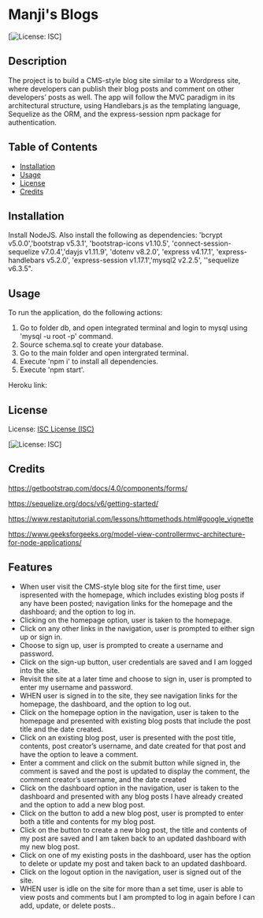 # Manji's Blogs
  
  [![License: ISC](https://img.shields.io/badge/License-ISC-blue.svg)]

## Description

The project is to build a CMS-style blog site similar to a Wordpress site, where developers can publish their blog posts and comment on other developers’ posts as well. The app will follow the MVC paradigm in its architectural structure, using Handlebars.js as the templating language, Sequelize as the ORM, and the express-session npm package for authentication.

## Table of Contents

- [Installation](#installation)
- [Usage](#usage)
- [License](#license)
- [Credits](#credits)

## Installation

Install NodeJS. Also install the following as dependencies: 'bcrypt v5.0.0','bootstrap v5.3.1', 'bootstrap-icons v1.10.5', 'connect-session-sequelize v7.0.4','dayjs v1.11.9', 'dotenv v8.2.0', 'express v4.17.1', 'express-handlebars v5.2.0', 'express-session v1.17.1','mysql2 v2.2.5', ''sequelize v6.3.5".


## Usage

To run the application, do the following actions:
1. Go to folder db, and open integrated terminal and login to mysql using 'mysql -u root -p' command.
2. Source schema.sql to create your database.
3. Go to the main folder and open intergrated terminal.
4. Execute 'npm i' to install all dependencies.
5. Execute 'npm start'.

Heroku link: 

## License

License: [ISC License (ISC)](https://opensource.org/licenses/ISC)

[![License: ISC](https://img.shields.io/badge/License-ISC-blue.svg)]


## Credits

https://getbootstrap.com/docs/4.0/components/forms/ 

https://sequelize.org/docs/v6/getting-started/

https://www.restapitutorial.com/lessons/httpmethods.html#google_vignette

https://www.geeksforgeeks.org/model-view-controllermvc-architecture-for-node-applications/

## Features

* When user visit the CMS-style blog site for the first time, user ispresented with the homepage, which includes existing blog posts if any have been posted; navigation links for the homepage and the dashboard; and the option to log in.
* Clicking on the homepage option, user is taken to the homepage.
* Click on any other links in the navigation, user is prompted to either sign up or sign in.
* Choose to sign up, user is prompted to create a username and password.
* Click on the sign-up button, user credentials are saved and I am logged into the site.
* Revisit the site at a later time and choose to sign in, user is prompted to enter my username and password.
* WHEN user is signed in to the site, they see navigation links for the homepage, the dashboard, and the option to log out.
* Click on the homepage option in the navigation, user is taken to the homepage and presented with existing blog posts that include the post title and the date created.
* Click on an existing blog post, user is presented with the post title, contents, post creator’s username, and date created for that post and have the option to leave a comment.
* Enter a comment and click on the submit button while signed in, the comment is saved and the post is updated to display the comment, the comment creator’s username, and the date created
* Click on the dashboard option in the navigation, user is taken to the dashboard and presented with any blog posts I have already created and the option to add a new blog post.
* Click on the button to add a new blog post, user is prompted to enter both a title and contents for my blog post.
* Click on the button to create a new blog post, the title and contents of my post are saved and I am taken back to an updated dashboard with my new blog post.
* Click on one of my existing posts in the dashboard, user has the option to delete or update my post and taken back to an updated dashboard.
* Click on the logout option in the navigation, user is signed out of the site.
* WHEN user is idle on the site for more than a set time, user is able to view posts and comments but I am prompted to log in again before I can add, update, or delete posts..









